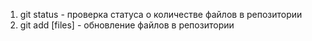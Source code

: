 1. git status - проверка статуса о количестве файлов в репозитории
2. git add [files] - обновление файлов в репозитории